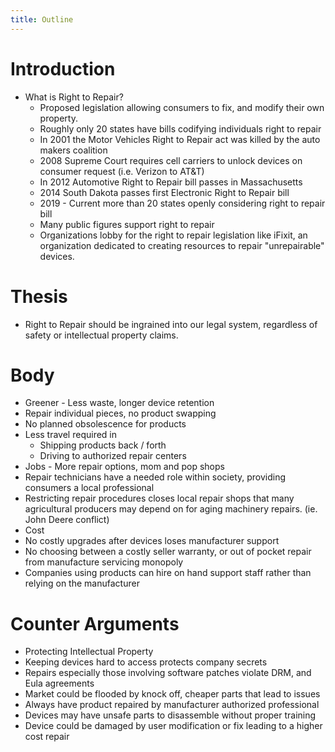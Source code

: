 ```yaml
---
title: Outline
---
```

# Introduction
- What is Right to Repair?
   - Proposed legislation allowing consumers to fix, and modify their own property.
   - Roughly only 20 states have bills codifying individuals right to repair
   - In 2001 the Motor Vehicles Right to Repair act was killed by the auto makers coalition
   - 2008 Supreme Court requires cell carriers to unlock devices on consumer request (i.e. Verizon to AT&T)
   - In 2012 Automotive Right to Repair bill passes in Massachusetts
   - 2014 South Dakota passes first Electronic Right to Repair bill
   - 2019 - Current more than 20 states openly considering right to repair bill
   - Many public figures support right to repair
   - Organizations lobby for the right to repair legislation like iFixit, an organization dedicated to creating resources to repair "unrepairable" devices.
# Thesis
- Right to Repair should be ingrained into our legal system, regardless of safety or intellectual property claims.
# Body
- Greener - Less waste, longer device retention
 - Repair individual pieces, no product swapping
 - No planned obsolescence for products
 - Less travel required in
   - Shipping products back / forth
   - Driving to authorized repair centers
- Jobs - More repair options, mom and pop shops
 - Repair technicians have a needed role within society, providing consumers a local professional
 - Restricting repair procedures closes local repair shops that many agricultural producers may depend on for aging machinery repairs. (ie. John Deere conflict)
- Cost
 - No costly upgrades after devices loses manufacturer support
 - No choosing between a costly seller warranty, or out of pocket repair from manufacture servicing monopoly
 - Companies using products can hire on hand support staff rather than relying on the manufacturer
# Counter Arguments
- Protecting Intellectual Property
 - Keeping devices hard to access protects company secrets
 - Repairs especially those involving software patches violate DRM, and Eula agreements
 - Market could be flooded by knock off, cheaper parts that lead to issues
- Always have product repaired by manufacturer authorized professional
 - Devices may have unsafe parts to disassemble without proper training
 - Device could be damaged by user modification or fix leading to a higher cost repair
